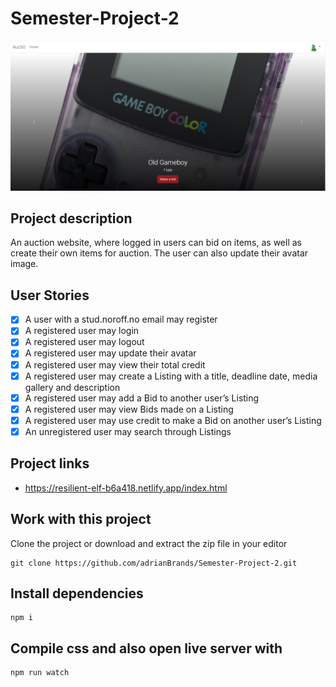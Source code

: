 # Semester-Project-2

![Homepage Image](/images/semesterProject2HomePage.jpg)

## Project description 

An auction website, where logged in users can bid on items, as well as create their own items for auction. The user can also update their avatar image.

## User Stories 

- [x] A user with a stud.noroff.no email may register
- [x] A registered user may login
- [x] A registered user may logout
- [x] A registered user may update their avatar
- [x] A registered user may view their total credit
- [x] A registered user may create a Listing with a title, deadline date, media gallery and description
- [x] A registered user may add a Bid to another user’s Listing
- [x] A registered user may view Bids made on a Listing
- [x] A registered user may use credit to make a Bid on another user’s Listing
- [x] An unregistered user may search through Listings

## Project links 

- https://resilient-elf-b6a418.netlify.app/index.html


## Work with this project

Clone the project or download and extract the zip file in your editor

```
git clone https://github.com/adrianBrands/Semester-Project-2.git
```

## Install dependencies 

```
npm i 
```

## Compile css and also open live server with 

```
npm run watch
```